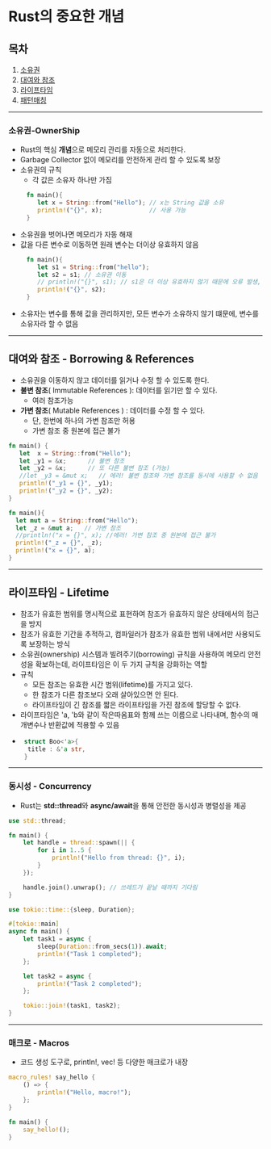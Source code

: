 # Rust의 중요한 개념

## 목차
1. [소유권](#소유권-OwnerShip)
2. [대여와 참조](#대여와-참조---borrowing--references)
3. [라이프타임](#라이프타임---lifetime)
4. [패턴매칭](#패턴-매칭---pattern-matching)

---

### 소유권-OwnerShip
- Rust의 핵심 **개념**으로 메모리 관리를 자동으로 처리한다.
- Garbage Collector 없이 메모리를 안전하게 관리 할 수 있도록 보장
- 소유권의 규칙
    - 각 값은 소유자 하나만 가짐
```rust
     fn main(){
        let x = String::from("Hello"); // x는 String 값을 소유
        println!("{}", x);             // 사용 가능
     }
```
- 소유권을 벗어나면 메모리가 자동 해재
- 값을 다른 변수로 이동하면 원래 변수는 더이상 유효하지 않음
```rust
     fn main(){
        let s1 = String::from("hello");
        let s2 = s1; // 소유권 이동
        // println!("{}", s1); // s1은 더 이상 유효하지 않기 때문에 오류 발생, 
        println!("{}", s2);
     }
 ```
- 소유자는 변수를 통해 값을 관리하지만, 모든 변수가 소유하지 않기 떄문에, 변수를 소유자라 할 수 없음

---

## 대여와 참조 - Borrowing & References
- 소유권을 이동하지 않고 데이터를 읽거나 수정 할 수 있도록 한다.
- **불변 참조**( Immutable References ): 데이터를 읽기만 할 수 있다.
    - 여러 참조가능
- **가변 참조**( Mutable References ) : 데이터를 수정 할 수 있다.
    - 단, 한번에 하나의 가변 참조만 허용
    - 가변 참조 중 원본에 접근 불가
```rust
fn main() {
   let  x = String::from("Hello");
   let _y1 = &x;      // 불변 참조
   let _y2 = &x;      // 또 다른 불변 참조 (가능)
   //let _y3 = &mut x;   // 에러! 불변 참조와 가변 참조를 동시에 사용할 수 없음
   println!("_y1 = {}", _y1);
   println!("_y2 = {}", _y2);
}
```
```rust
fn main(){
  let mut a = String::from("Hello");
  let _z = &mut a;   // 가변 참조
  //println!("x = {}", x); //에러! 가변 참조 중 원본에 접근 불가
  println!("_z = {}", _z);
  println!("x = {}", a);
}
```

---

## 라이프타임 - Lifetime
- 참조가 유효한 범위를 명시적으로 표현하여 참조가 유효하지 않은 상태에서의 접근을 방지
- 참조가 유효한 기간을 추적하고, 컴파일러가 참조가 유효한 범위 내에서만 사용되도록 보장하는 방식
- 소유권(ownership) 시스템과 빌려주기(borrowing) 규칙을 사용하여 메모리 안전성을 확보하는데, 라이프타임은 이 두 가지 규칙을 강화하는 역할
- 규칙
    - 모든 참조는 유효한 시간 범위(lifetime)를 가지고 있다.
    - 한 참조가 다른 참조보다 오래 살아있으면 안 된다.
    - 라이프타임이 긴 참조를 짧은 라이프타임을 가진 참조에 할당할 수 없다.
- 라이프타임은 'a, 'b와 같이 작은따옴표와 함께 쓰는 이름으로 나타내며, 함수의 매개변수나 반환값에 적용할 수 있음
- ```rust
   struct Boo<'a>{
    title : &'a str,
   }
   ```
---


### 동시성 - Concurrency
- Rust는 **std::thread**와 **async/await**을 통해 안전한 동시성과 병렬성을 제공
```rust
use std::thread;

fn main() {
    let handle = thread::spawn(|| {
        for i in 1..5 {
            println!("Hello from thread: {}", i);
        }
    });

    handle.join().unwrap(); // 쓰레드가 끝날 때까지 기다림
}
```
```rust
use tokio::time::{sleep, Duration};

#[tokio::main]
async fn main() {
    let task1 = async {
        sleep(Duration::from_secs(1)).await;
        println!("Task 1 completed");
    };

    let task2 = async {
        println!("Task 2 completed");
    };

    tokio::join!(task1, task2);
}
```

---

### 매크로 - Macros
- 코드 생성 도구로, println!, vec! 등 다양한 매크로가 내장
```rust
macro_rules! say_hello {
    () => {
        println!("Hello, macro!");
    };
}

fn main() {
    say_hello!();
}
```




